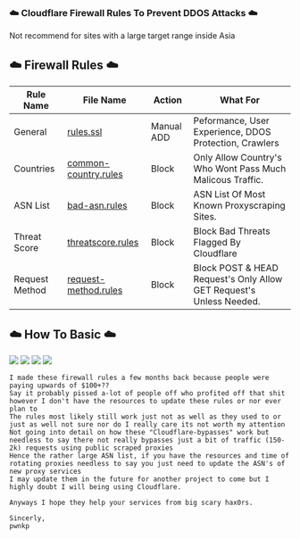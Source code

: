 ### ☁️ Cloudflare Firewall Rules To Prevent DDOS Attacks ☁️

Not recommend for sites with a large target range inside Asia

## ☁️ Firewall Rules ☁️

Rule Name | File Name | Action | What For
---- | ---- | ---- | ----
General | [rules.ssl](./rules.ssl) | Manual ADD | Peformance, User Experience, DDOS Protection, Crawlers<br>
Countries | [common-country.rules](./common-country.rules) | Block | Only Allow Country's Who Wont Pass Much Malicous Traffic.<br>
ASN List | [bad-asn.rules](./bad-asn.rules) | Block | ASN List Of Most Known Proxyscraping Sites.<br>
Threat Score | [threatscore.rules](./threatscore.rules) | Block | Block Bad Threats Flagged By Cloudflare<br>
Request Method | [request-method.rules](./request-method.rules) | Block | Block POST & HEAD Request's Only Allow GET Request's Unless Needed.<br>

## ☁️ How To Basic ☁️
![](https://media.discordapp.net/attachments/819747919581675530/829677841292460042/unknown.png) 
![](https://media.discordapp.net/attachments/819747919581675530/829678093706592276/unknown.png) 
![](https://media.discordapp.net/attachments/819747919581675530/829678478278000650/unknown.png) 
![](https://media.discordapp.net/attachments/819747919581675530/829678903131897906/unknown.png) 


```
I made these firewall rules a few months back because people were paying upwards of $100+??
Say it probably pissed a-lot of people off who profited off that shit however I don't have the resources to update these rules or nor ever plan to
The rules most likely still work just not as well as they used to or just as well not sure nor do I really care its not worth my attention
Not going into detail on how these "Cloudflare-bypasses" work but needless to say there not really bypasses just a bit of traffic (150-2k) requests using public scraped proxies
Hence the rather large ASN list, if you have the resources and time of rotating proxies needless to say you just need to update the ASN's of new proxy services
I may update them in the future for another project to come but I highly doubt I will being using Cloudflare.

Anyways I hope they help your services from big scary hax0rs.

Sincerly,
pwnkp
